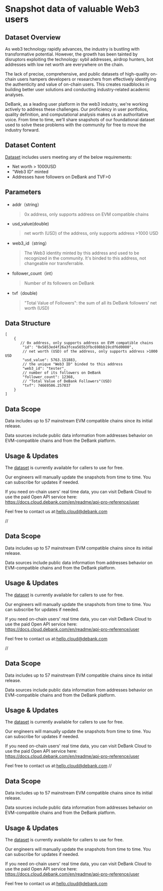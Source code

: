 # Snapshot data of valuable Web3 users

## Dataset Overview

As web3 technology rapidly advances, the industry is bustling with transformative potential. However, the growth has been tainted by disruptors exploiting the technology: sybil addresses, airdrop hunters, bot addresses with low net worth are everywhere on the chain. 

The lack of precise, comprehensive, and public datasets of high-quality on-chain users hampers developers or researchers from effectively identifying the authenticity and value of on-chain users. This creates roadblocks in building better user solutions and conducting industry-related academic analyses. 

DeBank, as a leading user platform in the web3 industry, we're working actively to address these challenges. Our proficiency in user portfolios, quality definition, and computational analysis makes us an authoritative voice. From time to time, we'll share snapshots of our foundational dataset used to solve these problems with the community for free to move the industry forward.

## Dataset Content

[Dataset](./valuable-users) includes users meeting any of the below requirements:
- Net worth > 1000USD
- "Web3 ID" minted
- Addresses have followers on DeBank and TVF>0

## Parameters

- addr（string）
  > 0x address, only supports address on EVM compatible chains
- usd_value(double)
  > net worth (USD) of the address, only supports address >1000 USD
- web3_id（string） 
  > The Web3 identity minted by this address and used to be recognized in the community. It's binded to this address, not changeable nor transferrable.
- follower_count（int）
  > Number of its followers on DeBank
- tvf（double)
  > "Total Value of Followers": the sum of all its DeBank followers' net worth (USD)

## Data Structure

```
[
    {
       // 0x address, only supports address on EVM compatible chains
        "id": "0x5853ed4f26a3fcea565b3fbc698bb19cdf6d0000", 
        // net worth (USD) of the address, only supports address >1000 USD
        "usd_value": 5763.151883,  
        // the unique "Web3 ID" binded to this address
        "web3_id": "tester", 
        // number of its followers on DeBank
        "follower_count": 12368, 
        // "Total Value of DeBank Followers"(USD)
        "tvf": 74669506.257037 
    }
]
```

## Data Scope
Data includes up to 57 mainstream EVM compatible chains since its initial release.

Data sources include public data information from addresses behavior on EVM-compatible chains and from the DeBank platform.

## Usage & Updates

The [dataset](./valuable-users) is currently available for callers to use for free.

Our engineers will manually update the snapshots from time to time. You can subscribe for updates if needed.

If you need on-chain users' real time data, you can visit DeBank Cloud to use the paid Open API service here:
https://docs.cloud.debank.com/en/readme/api-pro-reference/user

Feel free to contact us at:hello.cloud@debank.com
  
  //
  
## Data Scope
Data includes up to 57 mainstream EVM compatible chains since its initial release.

Data sources include public data information from addresses behavior on EVM-compatible chains and from the DeBank platform.

## Usage & Updates

The [dataset](./valuable-users) is currently available for callers to use for free.

Our engineers will manually update the snapshots from time to time. You can subscribe for updates if needed.

If you need on-chain users' real time data, you can visit DeBank Cloud to use the paid Open API service here:
https://docs.cloud.debank.com/en/readme/api-pro-reference/user

Feel free to contact us at:hello.cloud@debank.com

//


## Data Scope
Data includes up to 57 mainstream EVM compatible chains since its initial release.

Data sources include public data information from addresses behavior on EVM-compatible chains and from the DeBank platform.

## Usage & Updates

The [dataset](./valuable-users) is currently available for callers to use for free.

Our engineers will manually update the snapshots from time to time. You can subscribe for updates if needed.

If you need on-chain users' real time data, you can visit DeBank Cloud to use the paid Open API service here:
https://docs.cloud.debank.com/en/readme/api-pro-reference/user

Feel free to contact us at:hello.cloud@debank.com
//

## Data Scope
Data includes up to 57 mainstream EVM compatible chains since its initial release.

Data sources include public data information from addresses behavior on EVM-compatible chains and from the DeBank platform.

## Usage & Updates

The [dataset](./valuable-users) is currently available for callers to use for free.

Our engineers will manually update the snapshots from time to time. You can subscribe for updates if needed.

If you need on-chain users' real time data, you can visit DeBank Cloud to use the paid Open API service here:
https://docs.cloud.debank.com/en/readme/api-pro-reference/user

Feel free to contact us at:hello.cloud@debank.com

